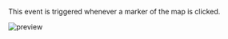 This event is triggered whenever a marker of the map is clicked.

![preview](/images/mapbox/events/markerClick-en.png)